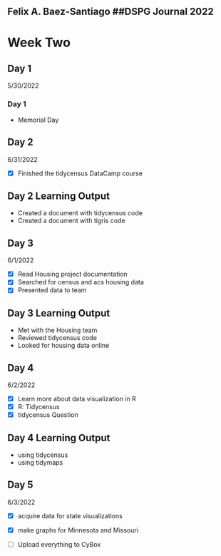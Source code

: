 Felix A. Baez-Santiago
##DSPG Journal 2022
---
# Week Two
## Day 1
5/30/2022

### Day 1

- Memorial Day

## Day 2
6/31/2022

- [x] Finished the tidycensus DataCamp course

## Day 2 Learning Output

- Created a document with tidycensus code
- Created a document with tigris code

## Day 3
6/1/2022

- [x] Read Housing project documentation
- [x] Searched for census and acs housing data
- [x] Presented data to team

## Day 3 Learning Output

- Met with the Housing team
- Reviewed tidycensus code
- Looked for housing data online

## Day 4
6/2/2022

- [x] Learn more about data visualization in R
- [x] R: Tidycensus
- [x] tidycensus Question

## Day 4 Learning Output

- using tidycensus 
- using tidymaps

## Day 5
6/3/2022

- [x] acquire data for state visualizations
- [x] make graphs for Minnesota and Missouri
- [ ] Upload everything to CyBox


      
